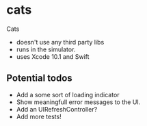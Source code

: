 # cats
Cats

* doesn't use any third party libs
* runs in the simulator. 
* uses Xcode 10.1 and Swift 

## Potential todos 
* Add a some sort of loading indicator 
* Show meaningfull error messages to the UI. 
* Add an UIRefreshController? 
* Add more tests!
